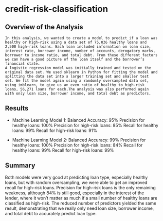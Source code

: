 # credit-risk-classification

## Overview of the Analysis

	In this analysis, we wanted to create a model to predict if a loan was healthy or high-risk using a data set of 75,036 healthy loans and 2,500 high-risk loans. Each loan included information on loan size, interest rate, borrower income, number of accounts, derogatory marks, borrower to income ratio, and total debt. From these different factors we can have a good picture of the loan itself and the borrower’s financial state. 
	A logistic regression model was initially trained and tested on the original data set. We used sklearn in Python for fitting the model and splitting the data set into a larger training set and smaller test set. We fit the model again using a randomly oversampled data set, using imblearn, to give us an even ratio of healthy to high-risk loans, 56,271 loans for each.The analysis was also performed again with only loan size, borrower income, and total debt as predictors.

## Results

* Machine Learning Model 1:
Balanced Accuracy: 95%
Precision for healthy loans: 100%
Precision for high-risk loans: 85%
Recall for healthy loans: 99%
Recall for high-risk loans: 91%

* Machine Learning Model 2:
Balanced Accuracy: 99%
Precision for healthy loans: 100%
Precision for high-risk loans: 84%
Recall for healthy loans: 99%
Recall for high-risk loans: 99%

## Summary

Both models were very good at predicting loan type, especially healthy loans, but with random oversampling, we were able to get an improved recall for high-risk loans. Precision for high-risk loans is the only remaining weakness, although 84% is still good, especially in the interest of the lender, where it won’t matter as much if a small number of healthy loans are classified as high-risk. The reduced number of predictors yielded the same result, demonstrating that we really only need loan size, borrower income, and total debt to accurately predict loan type.